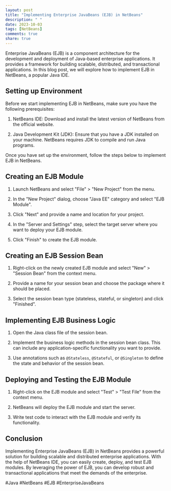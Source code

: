 ```yaml
---
layout: post
title: "Implementing Enterprise JavaBeans (EJB) in NetBeans"
description: " "
date: 2023-10-03
tags: [NetBeans]
comments: true
share: true
---
```


Enterprise JavaBeans (EJB) is a component architecture for the development and deployment of Java-based enterprise applications. It provides a framework for building scalable, distributed, and transactional applications. In this blog post, we will explore how to implement EJB in NetBeans, a popular Java IDE.

## Setting up Environment

Before we start implementing EJB in NetBeans, make sure you have the following prerequisites:

1. NetBeans IDE: Download and install the latest version of NetBeans from the official website.

2. Java Development Kit (JDK): Ensure that you have a JDK installed on your machine. NetBeans requires JDK to compile and run Java programs.

Once you have set up the environment, follow the steps below to implement EJB in NetBeans.

## Creating an EJB Module

1. Launch NetBeans and select "File" > "New Project" from the menu.

2. In the "New Project" dialog, choose "Java EE" category and select "EJB Module".

3. Click "Next" and provide a name and location for your project.

4. In the "Server and Settings" step, select the target server where you want to deploy your EJB module.

5. Click "Finish" to create the EJB module.

## Creating an EJB Session Bean

1. Right-click on the newly created EJB module and select "New" > "Session Bean" from the context menu.

2. Provide a name for your session bean and choose the package where it should be placed.

3. Select the session bean type (stateless, stateful, or singleton) and click "Finished".

## Implementing EJB Business Logic

1. Open the Java class file of the session bean.

2. Implement the business logic methods in the session bean class. This can include any application-specific functionality you want to provide.

3. Use annotations such as `@Stateless`, `@Stateful`, or `@Singleton` to define the state and behavior of the session bean.

## Deploying and Testing the EJB Module

1. Right-click on the EJB module and select "Test" > "Test File" from the context menu.

2. NetBeans will deploy the EJB module and start the server.

3. Write test code to interact with the EJB module and verify its functionality.

## Conclusion

Implementing Enterprise JavaBeans (EJB) in NetBeans provides a powerful solution for building scalable and distributed enterprise applications. With the help of NetBeans IDE, you can easily create, deploy, and test EJB modules. By leveraging the power of EJB, you can develop robust and transactional applications that meet the demands of the enterprise.

#Java #NetBeans #EJB #EnterpriseJavaBeans